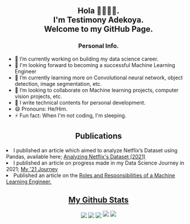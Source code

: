 <h2 align="center">
    Hola 👋🏿👋🏿. 
    <br>
    I'm Testimony Adekoya. 
    <br>
    Welcome to my GitHub Page.
</h2>

<h3 align="center">Personal Info.</h3>

<p>
    <ul>
        <li>🔭 I’m currently working on building my data science career. </li>
        <li>🔖 I'm looking forward to becoming a successful Machine Learning Engineer</li>
        <li>🌱 I’m currently learning more on Convolutional neural network, object detection, image segmentation, etc.</li>
        <li>👯 I’m looking to collaborate on Machine learning projects, computer vision projects, etc.</li>
        <li>📝 I write technical contents for personal development.</li>
        <li>😄 Pronouns: He/Him.</li>
        <li>⚡ Fun fact: When I'm not coding, I'm sleeping.</li> 
    </ul>

<h2 align= "center">Publications</h2>
<p>
   <li> I published an article which aimed to analyze Netflix’s Dataset using Pandas, available here; <a href="https://github.com/dev-tyta/netflix_movie_analysis">Analyzing Netflix's Dataset (2021)</a>
    </li>
    <li> I published an article on progress made in my Data Science Journey in 2021; <a href="https://link.medium.com/ZpgSpEZHFnb]">My '21 Journey</a>
   </li> 
    <li> Published an article on the <a href="">Roles and Responsibilities of a Machine Learning Engineer.</a> 


<h2 align="center"><u>My Github Stats</u></h2>
<p align="center">
    <img align="center" src="https://github-readme-stats.vercel.app/api/top-langs/?username=dev-tyta&layout=compact&bg_color=0,73FA79,73FDFF,7A81FF&theme=graywhite&langs_count=10">
    <img align="center" src="https://github-readme-stats.vercel.app/api?username=dev-tyta&count_private=true&show_icons=trueline_height=21&bg_color=0,EC6C6C,FFD479,FFFC79,73FA79&theme=graywhite">	
    <img align="center" src="https://github-readme-streak-stats.herokuapp.com/?user=dev-tyta&theme=dracula">
    <img src="https://metrics.lecoq.io/dev-tyta?template=classic&achievements=1&achievements.threshold=C&achievements.secrets=true&achievements.display=compact&achievements.limit=0&config.timezone=Asia%2FDhaka">	
    <img src="https://github-profile-trophy.vercel.app/?username=dev-tyta&theme=onedark&title=MultiLanguage,Stars,Commit,Followers,Repo,PR">
</p>
<!--
**dev-tyta/dev-tyta** is a ✨ _special_ ✨ repository because its `README.md` (this file) appears on your GitHub profile.

Here are some ideas to get you started:

- 🔭 I’m currently working on ...
- 🌱 I’m currently learning ...
- 👯 I’m looking to collaborate on ...
- 🤔 I’m looking for help with ...
- 💬 Ask me about ...
- 📫 How to reach me: ...
- 😄 Pronouns: ...
- ⚡ Fun fact: ...
-->
